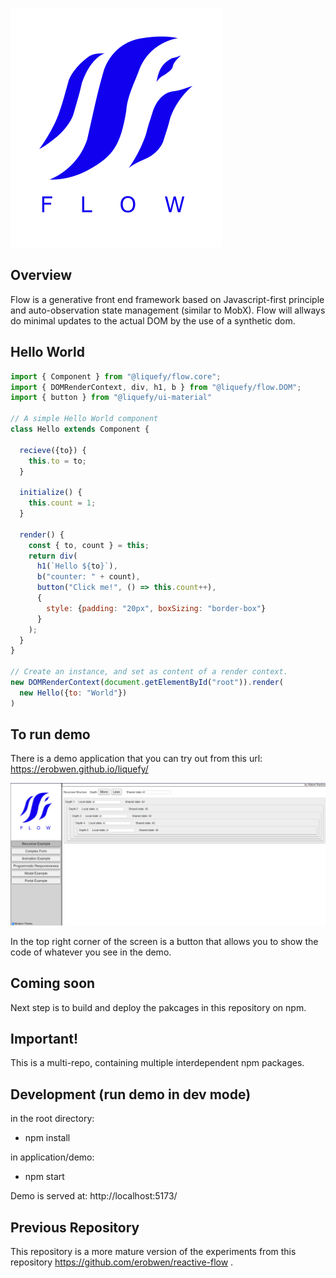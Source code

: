 ![Logotype](/application/demo/public/flow.svg?raw=true "Logotype")

## Overview

Flow is a generative front end framework based on Javascript-first principle and auto-observation state management (similar to MobX). Flow will allways do minimal updates to the actual DOM by the use of a synthetic dom. 


## Hello World

```js
import { Component } from "@liquefy/flow.core";
import { DOMRenderContext, div, h1, b } from "@liquefy/flow.DOM";
import { button } from "@liquefy/ui-material"

// A simple Hello World component
class Hello extends Component {

  recieve({to}) {
    this.to = to;
  }

  initialize() {
    this.count = 1;
  }

  render() {
    const { to, count } = this;
    return div(
      h1(`Hello ${to}`),
      b("counter: " + count),
      button("Click me!", () => this.count++),       
      {
        style: {padding: "20px", boxSizing: "border-box"}
      }
    );
  }
}

// Create an instance, and set as content of a render context.
new DOMRenderContext(document.getElementById("root")).render(
  new Hello({to: "World"})
)
```


## To run demo

There is a demo application that you can try out from this url: https://erobwen.github.io/liquefy/

![Alt text](/documents/images/screenshot.png?raw=true "Screenshot")

In the top right corner of the screen is a button that allows you to show the code of whatever you see in the demo.


## Coming soon

Next step is to build and deploy the pakcages in this repository on npm.  


## Important!

This is a multi-repo, containing multiple interdependent npm packages. 


## Development (run demo in dev mode)

in the root directory: 

* npm install

in application/demo: 

* npm start

Demo is served at: http://localhost:5173/


## Previous Repository

This repository is a more mature version of the experiments from this repository https://github.com/erobwen/reactive-flow . 


